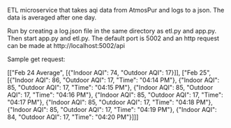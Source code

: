 ETL microservice that takes aqi data from AtmosPur and logs to a json. The data is averaged after one day.

Run by creating a log.json file in the same directory as etl.py and app.py. Then start app.py and etl.py. The default port is 5002 and an http request can be made at http://localhost:5002/api 

Sample get request:

[["Feb 24 Average", [{"Indoor AQI": 74, "Outdoor AQI": 17}]], ["Feb 25", [{"Indoor AQI": 86, "Outdoor AQI": 17, "Time": "04:14 PM"}, {"Indoor AQI": 85, "Outdoor AQI": 17, "Time": "04:15 PM"}, {"Indoor AQI": 85, "Outdoor AQI": 17, "Time": "04:16 PM"}, {"Indoor AQI": 85, "Outdoor AQI": 17, "Time": "04:17 PM"}, {"Indoor AQI": 85, "Outdoor AQI": 17, "Time": "04:18 PM"}, {"Indoor AQI": 85, "Outdoor AQI": 17, "Time": "04:19 PM"}, {"Indoor AQI": 84, "Outdoor AQI": 17, "Time": "04:20 PM"}]]]
